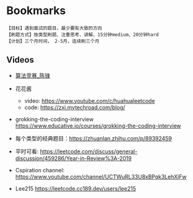 # Bookmarks

    【目标】遇到面试的题目，最少要有大致的方向
    【刷题方式】按类型刷题、注重思考、讲解、15分钟medium、20分钟hard
    【计划】三个月时间， 2-5月，连续刷三个月

## Videos

* [算法竞赛_陈锋](https://space.bilibili.com/208090093?spm_id_from=333.788.b_765f7570696e666f.2)
* 花花酱

  * video: <https://www.youtube.com/c/huahualeetcode>
  * code: <https://zxi.mytechroad.com/blog/>

* grokking-the-coding-interview <https://www.educative.io/courses/grokking-the-coding-interview>
* 每个类型的经典题目：<https://zhuanlan.zhihu.com/p/89392459>
* 平时可看: <https://leetcode.com/discuss/general-discussion/459286/Year-in-Review%3A-2019>
* Cspiration channel: <https://www.youtube.com/channel/UCTWuRL33U8xBPqk3LehXjFw>
* Lee215 <https://leetcode.cc189.dev/users/lee215>
